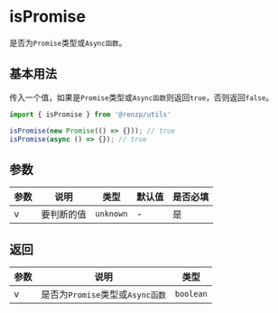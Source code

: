 # isPromise

是否为`Promise`类型或`Async函数`。

## 基本用法

传入一个值，如果是`Promise`类型或`Async函数`则返回`true`，否则返回`false`。

```ts
import { isPromise } from '@renzp/utils'

isPromise(new Promise(() => {})); // true
isPromise(async () => {}); // true
```

## 参数

| 参数 | 说明       | 类型      | 默认值 | 是否必填 |
| ---- | ---------- | --------- | ------ | -------- |
| v    | 要判断的值 | `unknown` | -      | 是       |

## 返回

| 参数 | 说明                             | 类型      |
| ---- | -------------------------------- | --------- |
| v    | 是否为`Promise`类型或`Async函数` | `boolean` |
